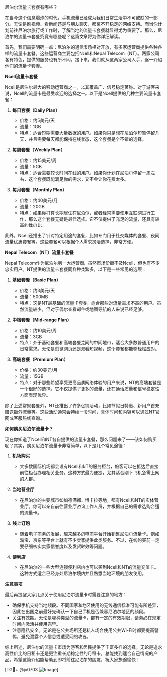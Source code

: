 尼泊尔流量卡套餐有哪些？

在当今这个信息爆炸的时代，手机流量已经成为我们日常生活中不可或缺的一部分。无论是刷视频、看新闻还是与朋友聊天，都离不开稳定的网络支持。而当你计划前往尼泊尔旅行或工作时，了解当地的流量卡套餐就显得尤为重要了。那么，尼泊尔的流量卡套餐究竟有哪些呢？这篇文章将为你详细解读。

首先，我们需要明确一点：尼泊尔的通信市场相对开放，有多家运营商提供各种各样的流量卡套餐。这些运营商主要包括Ncell和Nepal Telecom（NT）。两家公司各有特色，提供的服务也有所不同。接下来，我们就从这两家公司入手，逐一介绍他们的流量卡套餐。

**Ncell流量卡套餐**

Ncell是尼泊尔最大的移动运营商之一，以其覆盖广、信号稳定著称。对于游客来说，Ncell的流量卡是最受欢迎的选择之一。以下是Ncell提供的几种主要流量卡套餐：

1. **每日套餐（Daily Plan）**
   - 价格：约5美元/天
   - 流量：1GB
   - 特点：适合短期需要大量数据的用户。如果你只是想在尼泊尔短暂停留几天，并且需要每天都能保持在线状态，这个套餐是个不错的选择。
   
2. **每周套餐（Weekly Plan）**
   - 价格：约15美元/周
   - 流量：5GB
   - 特点：适合需要较长时间在线的用户。如果你计划在尼泊尔停留一周左右，这个套餐既能满足你的需求，又不会让你花费太多。

3. **每月套餐（Monthly Plan）**
   - 价格：约40美元/月
   - 流量：20GB
   - 特点：如果你打算长期居住在尼泊尔，或者经常需要使用互联网进行工作，那么这个套餐无疑是最佳选择。它不仅提供了充足的流量，还具有较高的性价比。

此外，Ncell还推出了针对特定用途的套餐，比如专门用于社交媒体的套餐、夜间流量优惠套餐等。这些套餐可以根据个人需求灵活选择，非常方便。

**Nepal Telecom（NT）流量卡套餐**

Nepal Telecom作为尼泊尔另一大运营商，虽然市场份额不及Ncell，但也有不少忠实用户。NT提供的流量卡套餐同样种类繁多，以下是一些常见的选项：

1. **基础套餐（Basic Plan）**
   - 价格：约3美元/天
   - 流量：500MB
   - 特点：这是NT最基础的流量卡套餐，适合那些对流量需求不高的用户。虽然流量较少，但对于偶尔查看邮件或地图导航的人来说已经足够。

2. **中档套餐（Mid-range Plan）**
   - 价格：约10美元/周
   - 流量：3GB
   - 特点：介于基础套餐和高端套餐之间的中间地带，适合大多数普通用户的日常需求。无论是浏览网页还是观看短视频，这个套餐都能够轻松应对。

3. **高端套餐（Premium Plan）**
   - 价格：约30美元/月
   - 流量：15GB
   - 特点：对于那些希望享受更高品质网络体验的用户来说，NT的高端套餐是一个很好的选择。它不仅提供了更多的流量，还在通话质量和信号稳定性方面表现优异。

除了上述常规套餐外，NT还推出了许多促销活动，比如节假日特惠、新用户首充赠送额外流量等。这些活动通常会持续一段时间，具体时间和内容可以通过NT官网或客服热线查询。

**如何购买尼泊尔流量卡？**

现在你知道了Ncell和NT各自提供的流量卡套餐，那么问题来了——该如何购买呢？其实，购买尼泊尔流量卡非常简单，以下是几个常见途径：

1. **机场购买**
   - 大多数国际机场都会设有Ncell和NT的服务柜台，旅客可以在抵达后直接前往柜台办理相关业务。这种方式最为便捷，尤其适合刚下飞机急需上网的人群。

2. **当地营业厅**
   - 在尼泊尔的主要城市如加德满都、博卡拉等地，都有Ncell和NT的实体营业厅。你可以亲自前往营业厅咨询工作人员，并根据自己的需求选购合适的流量卡。

3. **线上订购**
   - 随着电子商务的发展，越来越多的电商平台开始销售尼泊尔流量卡。例如淘宝、京东等平台上就有不少卖家提供此类服务。不过，在线购买前一定要仔细核实卖家信誉度以及发货时效等问题。

4. **便利店**
   - 在尼泊尔的一些大型连锁便利店内也可以买到Ncell和NT的流量充值卡。这种方式适合已经身处尼泊尔境内并且熟悉当地环境的朋友使用。

**注意事项**

最后再提醒大家几点关于使用尼泊尔流量卡时需要注意的地方：

- 确保手机支持当地频段。不同国家和地区使用的无线通信标准可能有所差异，因此在出国之前最好先确认一下自己手机是否兼容尼泊尔地区的频段。
- 关注有效期。无论是哪种类型的流量卡，都有一定的有效期限，请务必在规定时间内激活并使用完毕。
- 注意隐私安全。无论是在公共场所还是私人场合使用公共Wi-Fi时都要提高警惕，避免泄露个人信息或遭受网络攻击。

综上所述，尼泊尔的流量卡市场为游客和居民提供了丰富多样的选择。无论是追求高性价比的日租卡还是更注重长期稳定性的月租卡，总能找到适合自己情况的产品。希望这篇介绍能帮助到即将前往尼泊尔的朋友，祝大家旅途愉快！

[TG💪+ @jx0703 ![Image](https://github.com/user-attachments/assets/dbca1d08-cadb-493c-b0ec-ad6f7a83f270)]